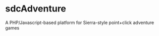 sdcAdventure
============

A PHP/Javascript-based platform for Sierra-style point+click adventure games
